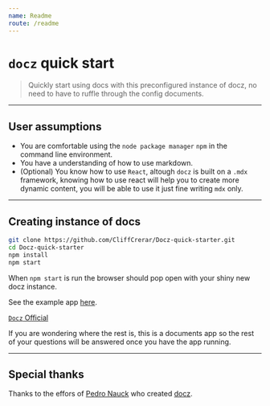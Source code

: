 ```yaml
---
name: Readme
route: /readme
---
```


# `docz` quick start

> Quickly start using docs with this preconfigured instance of docz, no need to have to ruffle through the config documents.

---

## User assumptions

* You are comfortable using the `node package manager` `npm` in the command line environment.
* You have a understanding of how to use markdown.
* (Optional) You know how to use `React`, altough  `docz` is built on a `.mdx` framework, knowing how to use react will help you to create more dynamic content, you will be able to use it just fine writing `mdx` only.
 
---

## Creating instance of docs

```bash
git clone https://github.com/CliffCrerar/Docz-quick-starter.git
cd Docz-quick-starter
npm install
npm start
```


When `npm start` is run the browser should pop open with your shiny new docz instance.

See the example app [here](https://docz-quick-starter.c1i44.now.sh). 

[`Docz` Official](https://www.docz.site/)

If you are wondering where the rest is, this is a documents app so the rest of your questions will be answered once you have the app running.

---

## Special thanks

Thanks to the effors of [Pedro Nauck](https://github.com/pedronauck) who created [docz](https://github.com/pedronauck/docz).
